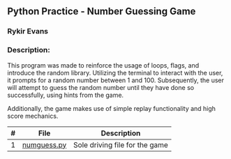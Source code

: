 ## Python Practice - Number Guessing Game
### Rykir Evans
### Description:

This program was made to reinforce the usage of loops, flags, and introduce the random library. Utilizing the terminal to interact with the user, it prompts for a random number between 1 and 100. Subsequently, the user will attempt to guess the random number until they have done so successfully, using hints from the game. 

Additionally, the game makes use of simple replay functionality and high score mechanics.

|   #   | File                                     | Description                                  |
| :---: | ---------------------------------------- | -------------------------------------------- |
|   1   | [numguess.py](./numguess.py)             | Sole driving file for the game               |